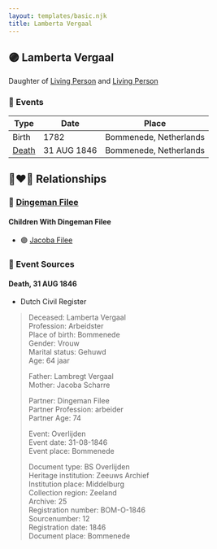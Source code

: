 ```yaml
---
layout: templates/basic.njk
title: Lamberta Vergaal
---
```

## 🟣 Lamberta Vergaal

Daughter of [Living Person](/people/4/40250560) and [Living Person](/people/9/98877980)

### 📆 Events

Type | Date | Place
------ | ------ | ------
Birth | 1782 | Bommenede, Netherlands
[Death](#event-1) | 31 AUG 1846 | Bommenede, Netherlands

## 👩‍❤️‍👨 Relationships

### 🔵 [Dingeman Filee](/people/1/19898025)

#### Children With Dingeman Filee
* 🟣 [Jacoba Filee](/people/2/24768838)
### 📰 Event Sources

#### <a id="event-1"></a> Death, 31 AUG 1846
* Dutch Civil Register
>   
  > Deceased: Lamberta Vergaal  
  > Profession: Arbeidster  
  > Place of birth: Bommenede  
  > Gender: Vrouw  
  > Marital status: Gehuwd  
  > Age: 64 jaar  
  >   
  > Father: Lambregt Vergaal  
  > Mother: Jacoba Scharre  
  >   
  > Partner: Dingeman Filee  
  > Partner Profession: arbeider  
  > Partner Age: 74  
  >   
  > Event: Overlijden  
  > Event date: 31-08-1846  
  > Event place: Bommenede  
  >   
  > Document type: BS Overlijden  
  > Heritage institution: Zeeuws Archief  
  > Institution place: Middelburg  
  > Collection region: Zeeland  
  > Archive: 25  
  > Registration number: BOM-O-1846  
  > Sourcenumber: 12  
  > Registration date: 1846  
  > Document place: Bommenede